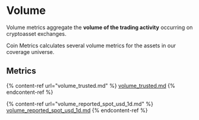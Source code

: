 # Volume

Volume metrics aggregate the **volume of the trading activity** occurring on cryptoasset exchanges.

Coin Metrics calculates several volume metrics for the assets in our coverage universe.&#x20;

## Metrics

{% content-ref url="volume_trusted.md" %}
[volume_trusted.md](volume_trusted.md)
{% endcontent-ref %}

{% content-ref url="volume_reported_spot_usd_1d.md" %}
[volume_reported_spot_usd_1d.md](volume_reported_spot_usd_1d.md)
{% endcontent-ref %}
